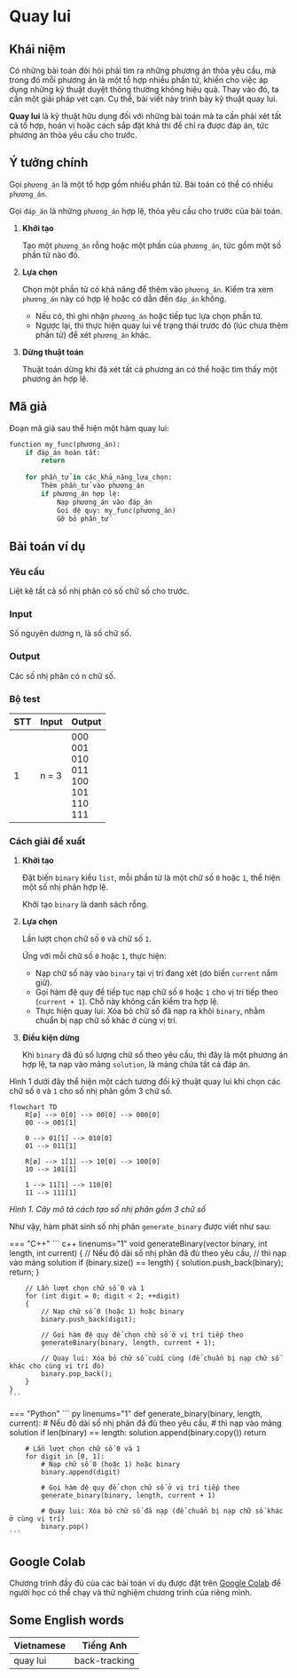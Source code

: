 # Quay lui

## Khái niệm

Có những bài toán đòi hỏi phải tìm ra những phương án thỏa yêu cầu, mà trong đó mỗi phương án là một tổ hợp nhiều phần tử, khiến cho việc áp dụng những kỹ thuật duyệt thông thường không hiệu quả. Thay vào đó, ta cần một giải pháp vét cạn. Cụ thể, bài viết này trình bày kỹ thuật quay lui.

**Quay lui** là kỹ thuật hữu dụng đối với những bài toán mà ta cần phải xét tất cả tổ hợp, hoán vị hoặc cách sắp đặt khả thi để chỉ ra được đáp án, tức phương án thỏa yêu cầu cho trước.

## Ý tưởng chính

Gọi `phương_án` là một tổ hợp gồm nhiều phần tử. Bài toán có thể có nhiều `phương_án`.

Gọi `đáp_án` là những `phương_án` hợp lệ, thỏa yêu cầu cho trước của bài toán.

1. **Khởi tạo**

    Tạo một `phương_án` rỗng hoặc một phần của `phương_án`, tức gồm một số phần tử nào đó.

2. **Lựa chọn**
    
    Chọn một phần tử có khả năng để thêm vào `phương_án`. Kiểm tra xem `phương_án` này có hợp lệ hoặc có dẫn đến `đáp_án` không.   
    
    - Nếu có, thì ghi nhận `phương_án` hoặc tiếp tục lựa chọn phần tử.
    - Ngược lại, thì thực hiện quay lui về trạng thái trước đó (lúc chưa thêm phần tử) để xét `phương_án` khác. 

3. **Dừng thuật toán**

    Thuật toán dừng khi đã xét tất cả phương án có thể hoặc tìm thấy một phương án hợp lệ. 

## Mã giả

Đoạn mã giả sau thể hiện một hàm quay lui:

``` py
function my_func(phương_án):
    if đáp_án hoàn tất:
        return
    
    for phần_tử in các_khả_năng_lựa_chọn:
        Thêm phần_tử vào phương_án
        if phương_án hợp lệ:
            Nạp phương_án vào đáp_án
            Gọi đệ quy: my_func(phương_án)
            Gỡ bỏ phần_tử
```

## Bài toán ví dụ

### Yêu cầu

Liệt kê tất cả số nhị phân có số chữ số cho trước.

### Input

Số nguyên dương n, là số chữ số.

### Output

Các số nhị phân có n chữ số.

### Bộ test

| STT | Input | Output |
| --- | --- | --- |
| 1 | n = 3 | 000 <br> 001 <br> 010 <br> 011 <br> 100 <br> 101 <br> 110 <br> 111 <br> |

### Cách giải đề xuất

1. **Khởi tạo**
    
    Đặt biến `binary` kiểu `list`, mỗi phần tử là một chữ số `0` hoặc `1`, thể hiện một số nhị phân hợp lệ.
    
    Khởi tạo `binary` là danh sách rỗng.

2. **Lựa chọn**

    Lần lượt chọn chữ số `0` và chữ số `1`.

    Ứng với mỗi chữ số `0` hoặc `1`, thực hiện:

    - Nạp chữ số này vào `binary` tại vị trí đang xét (do biến `current` nắm giữ).
    - Gọi hàm đệ quy để tiếp tục nạp chữ số `0` hoặc `1` cho vị trí tiếp theo (`current + 1`). Chỗ này không cần kiểm tra hợp lệ.
    - Thực hiện quay lui: Xóa bỏ chữ số đã nạp ra khỏi `binary`, nhằm chuẩn bị nạp chữ số khác ở cùng vị trí.

3. **Điều kiện dừng**

    Khi `binary` đã đủ số lượng chữ số theo yêu cầu, thì đây là một phương án hợp lệ, ta nạp vào mảng `solution`, là mảng chứa tất cả đáp án. 

Hình 1 dưới đây thể hiện một cách tương đối kỹ thuật quay lui khi chọn các chữ số `0` và `1` cho số nhị phân gồm 3 chữ số.

``` mermaid
flowchart TD
    R[ø] --> 0[0] --> 00[0] --> 000[0]
    00 --> 001[1]

    0 --> 01[1] --> 010[0]
    01 --> 011[1]

    R[ø] --> 1[1] --> 10[0] --> 100[0]
    10 --> 101[1]

    1 --> 11[1] --> 110[0]
    11 --> 111[1]
```

*Hình 1. Cây mô tả cách tạo số nhị phân gồm 3 chữ số*

Như vậy, hàm phát sinh số nhị phân `generate_binary` được viết như sau:

=== "C++"
    ``` c++ linenums="1"
    void generateBinary(vector<int> binary, int length, int current)
    {
        // Nếu độ dài số nhị phân đã đủ theo yêu cầu,
        // thì nạp vào mảng solution
        if (binary.size() == length)
        {
            solution.push_back(binary);
            return;
        }

        // Lần lượt chọn chữ số 0 và 1
        for (int digit = 0; digit < 2; ++digit)
        {
            // Nạp chữ số 0 (hoặc 1) hoặc binary
            binary.push_back(digit);

            // Gọi hàm đệ quy để chọn chữ số ở vị trí tiếp theo
            generateBinary(binary, length, current + 1);

            // Quay lui: Xóa bỏ chữ số cuối cùng (để chuẩn bị nạp chữ số khác cho cùng vị trí đó)
            binary.pop_back();    
        }
    }
    ```
=== "Python"
    ``` py linenums="1"
    def generate_binary(binary, length, current):
        # Nếu độ dài số nhị phân đã đủ theo yêu cầu,
        # thì nạp vào mảng solution
        if len(binary) == length:
            solution.append(binary.copy())
            return
        
        # Lần lượt chọn chữ số 0 và 1
        for digit in [0, 1]:
            # Nạp chữ số 0 (hoặc 1) hoặc binary
            binary.append(digit)

            # Gọi hàm đệ quy để chọn chữ số ở vị trí tiếp theo
            generate_binary(binary, length, current + 1)

            # Quay lui: Xóa bỏ chữ số đã nạp (để chuẩn bị nạp chữ số khác ở cùng vị trí)
            binary.pop()
    ```

## Google Colab

Chương trình đầy đủ của các bài toán ví dụ được đặt trên <a href="https://colab.research.google.com/drive/1ertt7ZYcFs8GVdloIbY3VZgjTQEdBKLQ?usp=sharing" target="_blank">Google Colab</a> để người học có thể chạy và thử nghiệm chương trình của riêng mình. 

## Some English words

| Vietnamese | Tiếng Anh |
| ----------- | ----- |
| quay lui | back-tracking |